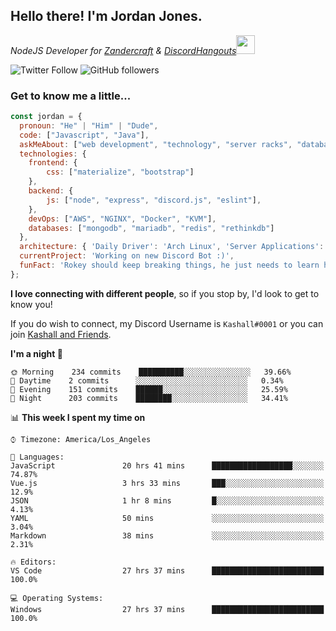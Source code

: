 <h2> Hello there! I'm Jordan Jones.</h2>
<p><em>NodeJS Developer for <a href="https://github.com/Zandercraft">Zandercraft</a> & <a href="https://github.com/DiscordHangouts">DiscordHangouts</a><img src="https://media.giphy.com/media/WUlplcMpOCEmTGBtBW/giphy.gif" width="30"></em></p>

![Twitter Follow](https://img.shields.io/twitter/follow/kashalls?label=Follow)
![GitHub followers](https://img.shields.io/github/followers/kashalls?label=Follow&style=social)

### Get to know me a little...

```javascript
const jordan = {
  pronoun: "He" | "Him" | "Dude",
  code: ["Javascript", "Java"],
  askMeAbout: ["web development", "technology", "server racks", "databases"],
  technologies: {
    frontend: {
        css: ["materialize", "bootstrap"]
    },
    backend: {
        js: ["node", "express", "discord.js", "eslint"],
    },
    devOps: ["AWS", "NGINX", "Docker", "KVM"],
    databases: ["mongodb", "mariadb", "redis", "rethinkdb"]
  },
  architecture: { 'Daily Driver': 'Arch Linux', 'Server Applications': 'Ubuntu Focal' },
  currentProject: 'Working on new Discord Bot :)',
  funFact: 'Rokey should keep breaking things, he just needs to learn how to fix them.'
};
```

<b>I love connecting with different people</b>, so if you stop by, I'd look to get to know you!

If you do wish to connect, my Discord Username is `Kashall#0001` or you can join <a href="https://discord.gg/Xv7WKN">Kashall and Friends</a>.

<!--START_SECTION:waka-->
**I'm a night 🦉** 

```text
🌞 Morning    234 commits    ██████████░░░░░░░░░░░░░░░   39.66% 
🌆 Daytime    2 commits      ░░░░░░░░░░░░░░░░░░░░░░░░░   0.34% 
🌃 Evening    151 commits    ██████░░░░░░░░░░░░░░░░░░░   25.59% 
🌙 Night      203 commits    ████████░░░░░░░░░░░░░░░░░   34.41%

```


📊 **This week I spent my time on** 

```text
⌚︎ Timezone: America/Los_Angeles

💬 Languages: 
JavaScript               20 hrs 41 mins      ██████████████████░░░░░░░   74.87% 
Vue.js                   3 hrs 33 mins       ███░░░░░░░░░░░░░░░░░░░░░░   12.9% 
JSON                     1 hr 8 mins         █░░░░░░░░░░░░░░░░░░░░░░░░   4.13% 
YAML                     50 mins             ░░░░░░░░░░░░░░░░░░░░░░░░░   3.04% 
Markdown                 38 mins             ░░░░░░░░░░░░░░░░░░░░░░░░░   2.31%

🔥 Editors: 
VS Code                  27 hrs 37 mins      █████████████████████████   100.0%

💻 Operating Systems: 
Windows                  27 hrs 37 mins      █████████████████████████   100.0%

```


<!--END_SECTION:waka-->

